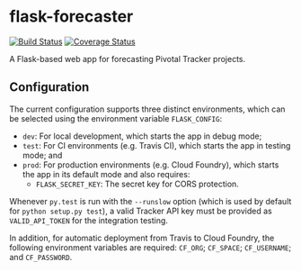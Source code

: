 # flask-forecaster

[![Build Status][1]][2]
[![Coverage Status][3]][4]

A Flask-based web app for forecasting Pivotal Tracker projects.

## Configuration

The current configuration supports three distinct environments, which
can be selected using the environment variable `FLASK_CONFIG`:

 * `dev`: For local development, which starts the app in debug mode;
 * `test`: For CI environments (e.g. Travis CI), which starts the app in 
 testing mode; and
 * `prod`: For production environments (e.g. Cloud Foundry), which 
 starts the app in its default mode and also requires:
     * `FLASK_SECRET_KEY`: The secret key for CORS protection.

Whenever `py.test` is run with the `--runslow` option (which is used by
default for `python setup.py test`), a valid Tracker API key must be 
provided as `VALID_API_TOKEN` for the integration testing.

In addition, for automatic deployment from Travis to Cloud Foundry, the 
following environment variables are required: `CF_ORG`; `CF_SPACE`; 
`CF_USERNAME`; and `CF_PASSWORD`.

  [1]: https://travis-ci.org/textbook/flask-forecaster.svg?branch=master
  [2]: https://travis-ci.org/textbook/flask-forecaster
  [3]: https://coveralls.io/repos/github/textbook/flask-forecaster/badge.svg?branch=master
  [4]: https://coveralls.io/github/textbook/flask-forecaster?branch=master
